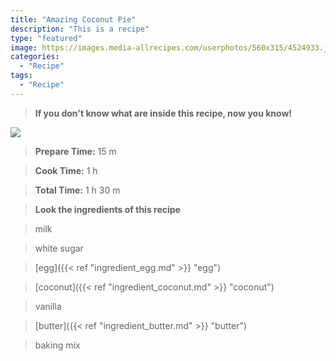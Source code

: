 ```yaml
---
title: "Amazing Coconut Pie"
description: "This is a recipe"
type: "featured"
image: https://images.media-allrecipes.com/userphotos/560x315/4524933.jpg
categories: 
  - "Recipe"
tags: 
  - "Recipe"
---
```



>**If you don't know what are inside this recipe, now you know!**

![](../images/Recipes-Banner.jpg)
> **Prepare Time:** 15 m


> **Cook Time:** 1 h


> **Total Time:** 1 h 30 m

> **Look the ingredients of this recipe**

> milk

> white sugar

> [egg]({{< ref "ingredient_egg.md" >}} "egg")

> [coconut]({{< ref "ingredient_coconut.md" >}} "coconut")

> vanilla

> [butter]({{< ref "ingredient_butter.md" >}} "butter")

> baking mix

